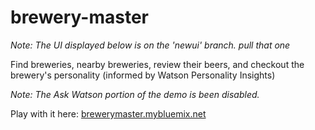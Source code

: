 # brewery-master

*Note: The UI displayed below is on the 'newui' branch. pull that one*

Find breweries, nearby breweries, review their beers, and checkout the brewery's personality (informed by Watson Personality Insights)

*Note: The Ask Watson portion of the demo is been disabled.*

Play with it here: [brewerymaster.mybluemix.net](brewerymaster.mybluemix.net)


